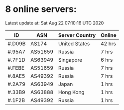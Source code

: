 # 8 online servers:

Latest update at: Sat Aug 22 07:10:16 UTC 2020

| ID | ASN | Server Country | Online |
| -- | --- | -------------- | ------ |
| #.D09B | AS174 | United States | 42 hrs |
| #.95A7 | AS51659 | Russia | 7 hrs |
| #.7F1D | AS63949 | Singapore | 6 hrs |
| #.FEBE | AS51659 | Russia | 7 hrs |
| #.8AE5 | AS49392 | Russia | 7 hrs |
| #.2A79 | AS63949 | Japan | 1 hrs |
| #.33B9 | AS63888 | Hong Kong | 1 hrs |
| #.1F2B | AS49392 | Russia | 1 hrs |

